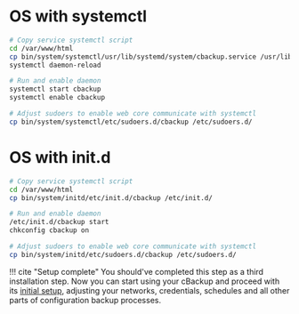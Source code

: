 # OS with systemctl 

```bash
# Copy service systemctl script
cd /var/www/html
cp bin/system/systemctl/usr/lib/systemd/system/cbackup.service /usr/lib/systemd/system/
systemctl daemon-reload

# Run and enable daemon
systemctl start cbackup
systemctl enable cbackup

# Adjust sudoers to enable web core communicate with systemctl
cp bin/system/systemctl/etc/sudoers.d/cbackup /etc/sudoers.d/
```

# OS with init.d

```bash
# Copy service systemctl script
cd /var/www/html
cp bin/system/initd/etc/init.d/cbackup /etc/init.d/

# Run and enable daemon
/etc/init.d/cbackup start
chkconfig cbackup on

# Adjust sudoers to enable web core communicate with systemctl
cp bin/system/initd/etc/sudoers.d/cbackup /etc/sudoers.d/
```

!!! cite "Setup complete"
    You should've completed this step as a third installation step. Now you can start using your cBackup and proceed with its [initial setup](/getting-started/initial-setup.md), adjusting your networks, credentials, schedules and all other parts of configuration backup processes.
